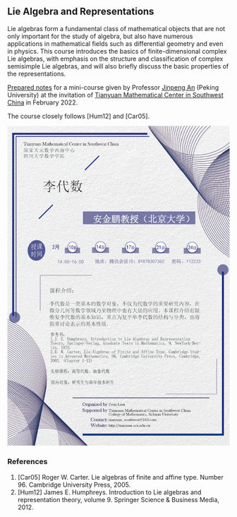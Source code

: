 ## Lie Algebra and Representations

Lie algebras form a fundamental class of mathematical objects that are not only important for the study of algebra, but also have numerous applications in mathematical fields such as differential geometry and even in physics. This course introduces the basics of finite-dimensional complex Lie algebras, with emphasis on the structure and classification of complex semisimple Lie algebras, and will also briefly discuss the basic properties of the representations.

[Prepared notes](././Lie.pdf) for a mini-course given by Professor [Jinpeng An](https://www.math.pku.edu.cn/teachers/anjp/) (Peking University) at the invitation of [Tianyuan Mathematical Center in Southwest China](http://tianyuan.scu.edu.cn/) in February 2022. 

The course closely follows [Hum12] and [Car05].

![poster](././ajpposter.png)

### References

1. [Car05] Roger W. Carter. Lie algebras of finite and affine type. Number 96. Cambridge University Press, 2005.
2. [Hum12] James E. Humphreys. Introduction to Lie algebras and representation theory, volume 9. Springer Science & Business Media, 2012.